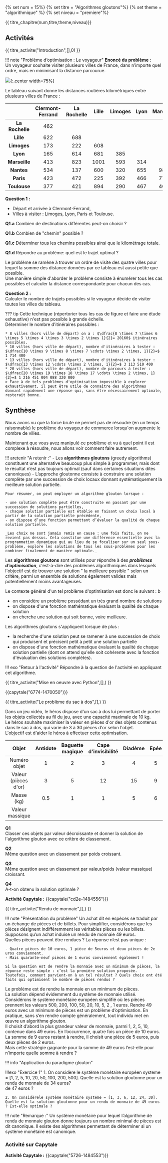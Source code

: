 
{% set num = 15%}
{% set titre = "Algorithmes gloutons"%}
{% set theme = "algorithmique" %}
{% set niveau = "premiere"%} 


{{ titre_chapitre(num,titre,theme,niveau)}}
 
## Activités 

{{ titre_activite("Introduction",[],0) }}

!!! note "Problème d’optimisation : Le voyageur"
    **Enoncé du problème :**  
    Un voyageur souhaite visiter plusieurs villes de France, dans n’importe quel ordre, mais en minimisant la distance parcourue.

![](data/carte_route.jpg){:.center width=75%}

Le tableau suivant donne les distances routières kilométriques entre plusieurs villes de France :

|     |**Clermont-Ferrand**|**La Rochelle**	|**Lille**         |	**Limoges**    |	**Lyon**       |	**Marseille**   |	**Nantes**|	**Paris**|
|:---:|:-----------:|:------------:|:------------: | :------------:| :------------:| :------------: |:------------:| :------------: |
|**La Rochelle**| 462 |     |       |       |       |       |       |   |							
|**Lille**	    | 622 |	688	|       |       |       |       |       |   |					
|**Limoges**    | 173 |	222	|608	|		|       |       |       |   |		
|**Lyon**	    | 165 |	614	|681	|385	|       |       |       |   |			
|**Marseille**  | 413 |	823	|1001	|593	|314	|       |       |   |		
|**Nantes**	    | 534 |	137	|600	|320	|655	|986	|       |   |	
|**Paris**	    | 423 |	472	|225	|392	|466	|775	|385	|   |
|**Toulouse**   | 377 |	421	|894	|290	|467	|404	|585	|678|


**Question 1 :**  

- Départ et arrivée à Clermont-Ferrand,  
- Villes à visiter : Limoges, Lyon, Paris et Toulouse.   

**Q1.a** Combien de destinations différentes peut-on choisir ?  

**Q1.b** Combien de "chemin" possible ?  

**Q1.c** Déterminer tous les chemins possibles ainsi que le kilométrage totale.

**Q1.d** Répondre au problème: quel est le trajet optimal ?

Le problème se ramène à trouver un ordre de visite des quatre villes pour lequel la somme des distance données par ce tableau est aussi petite que possible.  
Une manière simple d'aborder le problème consiste à énumérer tous les cas possibles et calculer la distance  correspondante pour chacun des cas.  


**Question 2 :**  
Calculer le nombre de trajets possibles si le voyageur décide de visiter toutes les villes du tableau.  

??? tip
    Cette technique (répertorier tous les cas de figure et faire une étude exhaustive) n'est pas possible à grande échelle.   
    Déterminer le nombre d'itinéraires possibles :

    * 8 villes (hors ville de départ) on a : $\dfrac{8 \times 7 \times 6 \times 5 \times 4 \times 3 \times 2 \times 1}{2}= 20160$ itinéraires possibles.  
    * 10 villes (hors ville de départ), nombre d'itinéraires à tester : $\dfrac{10 \times 9 \times 8 \times 7 \cdots \times 2 \times, 1}{2}=$ 1 714 400  
    * 13 villes (hors ville de départ), nombre d'itinéraires à tester : $\dfrac{13 \times 12 \cdots \times 2 \times, 1}{2}=$ 3 113 510 400  
    * 20 villes (hors ville de départ), nombre de parcours à tester :  $\dfrac{20 \times 19 \times 18 \times 17 \cdots \times 2 \times, 1}{2}=$ 1 216 451 004 088 320 000   
    > Face à de tels problèmes d'optimisation impossible à explorer exhaustivement, il peut être utile de connaître des algorithmes donnant rapidement une réponse qui, sans être nécessairement optimale, resterait bonne.


## Synthèse 

Nous avons vu que la force brute ne permet pas de résoudre (en un temps raisonnable) le problème du voyageur de commerce lorsqu'on augmente le nombre de villes.

Maintenant que vous avez manipulé ce problème et vu à quel point il est complexe à résoudre, nous allons voir comment faire autrement.

!!! aretenir "A retenir :"
    - Les **algorithmes gloutons** (greedy algorithms) constituent une alternative beaucoup plus simple à programmer, mais dont le résultat n’est pas toujours optimal (sauf dans certaines situations dites canoniques)
    - L’approche gloutonne consiste à construire une solution complète par une succession de choix locaux donnant systématiquement la meilleure solution partielle.  

    Pour résumer, on peut employer un algorithme glouton lorsque :  

    - une solution complète peut être construite en passant par une succession de solutions partielles,  
    - chaque solution partielle est établie en faisant un choix local à partir de la solution partielle précédente,  
    - on dispose d’une fonction permettant d’évaluer la qualité de chaque solution partielle.  

    _Les choix ne sont jamais remis en cause : une fois faits, on ne revient pas dessus. Cela constitue une différence essentielle avec la programmation dynamique qui au lieu de se focaliser sur un seul sous-problème, explore les solutions de tous les sous-problèmes pour les combiner finalement de manière optimale._


Les **algorithmes gloutons** sont utilisés pour répondre à des **_problèmes d'optimisation_**, c'est-à-dire des problèmes algorithmiques dans lesquels l'objectif est de trouver une solution " la meilleure possible " selon un critère, parmi un ensemble de solutions également valides mais potentiellement moins avantageuses.  

Le contexte général d'un tel problème d'optimisation est donc le suivant :  b

* on considère  un problème possédant un très grand nombre de solutions  
* on dispose d'une fonction mathématique évaluant la qualité de chaque solution  
* on cherche une solution qui soit bonne, voire meilleure.  


Les algorithmes gloutons s'appliquent lorsque de plus :
* la recherche d'une solution peut se ramener à une succession de choix qui produisent et précisent petit à petit une solution partielle
* on dispose d'une fonction mathématique évaluant la qualité de chaque solution partielle (dont on attend qu'elle soit cohérente avec la fonction d'évaluation des solutions complètes).


!!! exo "Retour à l'activité"
    Répondre à la question de l'activité en appliquant cet algorithme.

{{ titre_activite("Mise en oeuvre avec Python",[],) }}

{{capytale("6774-1470050")}}

{{ titre_activite("Le problème du sac à dos",[],) }}

Dans un jeu vidéo, le héros dispose d'un sac à dos lui permettant de porter les objets collectés au fil du jeu, avec une capacité maximale de 10 kg.  
Le héros souhaite maximiser la valeur en pièces d'or des objets contenus dans le sac à dos, qui varie de 3 à 30 pièces d'or selon l'objet.  
L'objectif est d'aider le héros à effectuer cette optimisation.

|Objet|Antidote|Baguette magique|Cape d'invisibilité|Diadème|Epée|Horloge|Miroir|
|:---:|:---:|:---:|:---:|:---:|:---:|:---:|:---:|
|Numéro objet|1|2|3|4|5|6|7|
|Valeur (pièces d'or)|3|5|12|15|9|10|12|
|Masse (kg)|0.5|1|1|5|6|5|3|
|Valeur massique||||||||

**Q1**  
Classer ces objets par valeur décroissante et donner la solution de l'algorithme glouton avec ce critère de classement.

**Q2**  
Même question avec un classement par poids croissant.

**Q3**  
Même question avec un classement par valeur/poids (valeur massique) croissant.

**Q4**  
A-t-on obtenu la solution optimale ?

**Activité Capytale :** {{capytale("cd2e-1484556")}}

{{ titre_activite("Rendu de monnaie",[],) }}

!!! note "Présentation du problème"
    Un achat dit en espèces se traduit par un échange de pièces et de billets. Pour simplifier, considérons que les pièces désignent indifféremment les véritables pièces ou les billets.  
    Supposons qu’un achat induise un rendu de monnaie 49 euros.  
    Quelles pièces peuvent être rendues ?  La réponse n’est pas unique :  
    
    - Quatre pièces de 10 euros, 1 pièce de 5euros et deux pièces de 2e uros conviennent.  
    - Mais quarante-neuf pièces de 1 euros conviennent également !  
    
    Si la question est de rendre la monnaie avec un minimum de pièces, la réponse reste simple : c’est la première solution proposée.  
    Toutefois, comment parvient-on à un tel résultat ? Quels choix ont été faits qui optimisent le nombre de pièces rendus ?  
    
Le problème est de rendre la monnaie en un minimum de pièces.  
La solution dépend évidemment du système de monnaie utilisé.  
Considérons le système monétaire européen simplifié où les pièces prennent les valeurs 500, 200, 100, 50, 20, 10, 5, 2 , 1 euros.  Rendre 49 euros avec un minimum de pièces est un problème d’optimisation. En pratique, sans s’en rendre compte généralement, tout individu met en œuvre un algorithme glouton.  
Il choisit d’abord la plus grandeur valeur de monnaie, parmi 1, 2, 5, 10, contenue dans 49 euros. En l’occurrence, quatre fois un pièce de 10 euros. La somme de 9 euros restant à rendre, il choisit une pièce de 5 euros, puis deux pièces de 2 euros.  
Mais cette stratégie gagnante pour la somme de 49 euros l’est-elle pour n’importe quelle somme à rendre ? 

!!! info "Application du paradigme glouton"  


!!!exo "Exercice 1"
    1. On considère le système monétaire européen systeme = [1, 2, 5, 10, 20, 50, 100, 200, 500]. 
    Quelle est la solution gloutonne pour un rendu de monnaie de 34 euros?   
    de 47 euros ?  
    
    2. On considèrele système monétaire systeme = [1, 3, 6, 12, 24, 30]. Quelle est la solution gloutonne pour un rendu de monnaie de 49 euros ? Est-elle optimale ? 
    
    
!!! note "Remarque :" 
    Un système monétaire pour lequel l’algorithme de rendu de monnaie glouton donne toujours un nombre minimal de pièces est dit canonique. Il existe des algorithmes permettant de déterminer si un système monétaire est canonique. 
    
### Activité sur Capytale 

**Activité Capytale :** {{capytale("5726-1484553")}}

